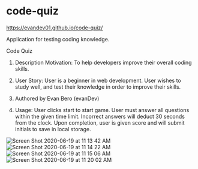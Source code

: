 # code-quiz

https://evandev01.github.io/code-quiz/

Application for testing coding knowledge.

Code Quiz

1. Description Motivation: To help developers improve their overall coding skills.

2. User Story: User is a beginner in web development. User wishes to study well, and test their knowledge in order to improve their skills.

3. Authored by Evan Bero (evanDev)

4. Usage: User clicks start to start game. User must answer all questions within the given time limit. Incorrect answers will deduct 30 seconds from the clock. Upon completion, user is given score and will submit initials to save in local storage.

![Screen Shot 2020-06-19 at 11 13 42 AM](https://user-images.githubusercontent.com/63209633/85148704-72064d00-b21e-11ea-9adf-58e51bc670a1.png)
![Screen Shot 2020-06-19 at 11 14 22 AM](https://user-images.githubusercontent.com/63209633/85148727-76cb0100-b21e-11ea-8014-9112f2dfe275.png)
![Screen Shot 2020-06-19 at 11 15 06 AM](https://user-images.githubusercontent.com/63209633/85148742-7c284b80-b21e-11ea-9531-931e7941ffe0.png)
![Screen Shot 2020-06-19 at 11 20 02 AM](https://user-images.githubusercontent.com/63209633/85149091-e4772d00-b21e-11ea-81cb-9fb502ceb9f9.png)

